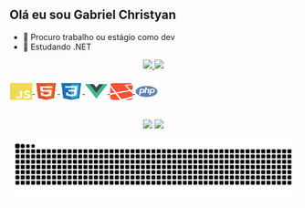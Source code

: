 ## Olá eu sou Gabriel Christyan

- 🔭 Procuro trabalho ou estágio como dev
- 🌱 Estudando .NET

 <div  align="center">
  <a href="https://github.com/GBRielGCLC">
  <img height="150em" src="https://github-readme-stats.vercel.app/api?username=GBRielGCLC&show_icons=true&theme=tokyonight&include_all_commits=true&count_private=true"/>
  <img height="150em" src="https://github-readme-stats.vercel.app/api/top-langs/?username=GBRielGCLC&layout=compact&langs_count=7&theme=tokyonight"/>
</div>
<div style="display: inline_block"><br>
  <img align="center" alt="Gabriel-Js" height="30" width="40" src="https://raw.githubusercontent.com/devicons/devicon/master/icons/javascript/javascript-plain.svg">
  <img align="center" alt="Gabriel-HTML" height="30" width="40" src="https://raw.githubusercontent.com/devicons/devicon/master/icons/html5/html5-original.svg">
  <img align="center" alt="Gabriel-CSS" height="30" width="40" src="https://raw.githubusercontent.com/devicons/devicon/master/icons/css3/css3-original.svg">
  <img align="center" alt="Gabriel-Vue" height="30" width="40" src="https://github.com/devicons/devicon/blob/master/icons/vuejs/vuejs-original.svg">
  <img align="center" alt="Gabriel-Laravel" height="30" width="40" src="https://github.com/devicons/devicon/blob/master/icons/laravel/laravel-plain.svg">
  <img width="40" align="center" alt="Gabriel-php" src="https://github.com/devicons/devicon/blob/master/icons/php/php-plain.svg">
</div>
 
  ##
  
 <div align="center">  
  <a href = "mailto:gmelo123455@gmail.com"><img src="https://img.shields.io/badge/-Gmail-%23333?style=for-the-badge&logo=gmail&logoColor=white" target="_blank"></a>
  <a href="https://www.linkedin.com/in/gabriel-chagas-melo-ribeiro-614b02212" target="_blank"><img src="https://img.shields.io/badge/-LinkedIn-%230077B5?style=for-the-badge&logo=linkedin&logoColor=white" target="_blank"></a> 
 
</div>
  
 ![Snake animation](https://github.com/GBRielGCLC/GBRielGCLC/blob/output/github-contribution-grid-snake.svg)
